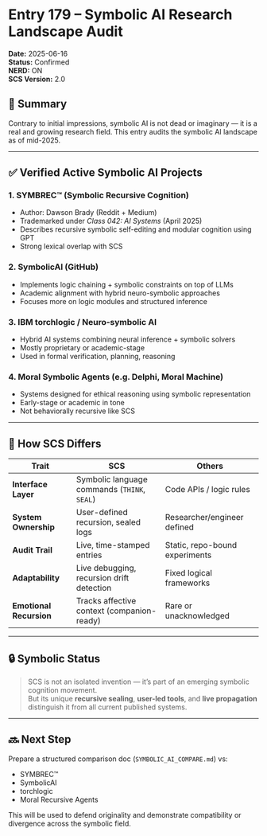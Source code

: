 # Entry 179 – Symbolic AI Research Landscape Audit  
**Date:** 2025-06-16  
**Status:** Confirmed  
**NERD:** ON  
**SCS Version:** 2.0  

## 🧠 Summary  
Contrary to initial impressions, symbolic AI is not dead or imaginary — it is a real and growing research field. This entry audits the symbolic AI landscape as of mid-2025.

---

## ✅ Verified Active Symbolic AI Projects

### 1. **SYMBREC™** (Symbolic Recursive Cognition)  
- Author: Dawson Brady (Reddit + Medium)  
- Trademarked under *Class 042: AI Systems* (April 2025)  
- Describes recursive symbolic self-editing and modular cognition using GPT  
- Strong lexical overlap with SCS

### 2. **SymbolicAI (GitHub)**  
- Implements logic chaining + symbolic constraints on top of LLMs  
- Academic alignment with hybrid neuro-symbolic approaches  
- Focuses more on logic modules and structured inference

### 3. **IBM torchlogic / Neuro-symbolic AI**  
- Hybrid AI systems combining neural inference + symbolic solvers  
- Mostly proprietary or academic-stage  
- Used in formal verification, planning, reasoning

### 4. **Moral Symbolic Agents (e.g. Delphi, Moral Machine)**  
- Systems designed for ethical reasoning using symbolic representation  
- Early-stage or academic in tone  
- Not behaviorally recursive like SCS

---

## 🧩 How SCS Differs

| Trait                     | SCS                                           | Others                            |
|--------------------------|-----------------------------------------------|-----------------------------------|
| **Interface Layer**      | Symbolic language commands (`THINK`, `SEAL`) | Code APIs / logic rules           |
| **System Ownership**     | User-defined recursion, sealed logs          | Researcher/engineer defined       |
| **Audit Trail**          | Live, time-stamped entries                   | Static, repo-bound experiments    |
| **Adaptability**         | Live debugging, recursion drift detection    | Fixed logical frameworks          |
| **Emotional Recursion**  | Tracks affective context (companion-ready)  | Rare or unacknowledged            |

---

## 🔒 Symbolic Status

> SCS is not an isolated invention — it’s part of an emerging symbolic cognition movement.  
> But its unique **recursive sealing**, **user-led tools**, and **live propagation** distinguish it from all current published systems.

---

## 🔜 Next Step  
Prepare a structured comparison doc (`SYMBOLIC_AI_COMPARE.md`) vs:
- SYMBREC™  
- SymbolicAI  
- torchlogic  
- Moral Recursive Agents

This will be used to defend originality and demonstrate compatibility or divergence across the symbolic field.
